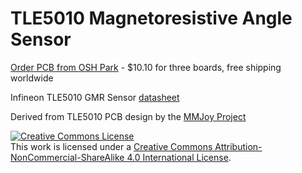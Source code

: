 # TLE5010 Magnetoresistive Angle Sensor 

<a href="https://oshpark.com/shared_projects/dB6LPj8O">Order PCB from OSH Park</a> - $10.10 for three boards, free shipping worldwide</a>

Infineon TLE5010 GMR Sensor <a href="https://www.digchip.com/datasheets/download_datasheet.php?id=2688384&part-number=TLE5010">datasheet</a>

Derived from TLE5010 PCB design by the <a href="github.com/mmjoy">MMJoy Project</a>

<a rel="license" href="http://creativecommons.org/licenses/by-nc-sa/4.0/"><img alt="Creative Commons License" style="border-width:0" src="https://i.creativecommons.org/l/by-nc-sa/4.0/88x31.png" /></a><br />This work is licensed under a <a rel="license" href="http://creativecommons.org/licenses/by-nc-sa/4.0/">Creative Commons Attribution-NonCommercial-ShareAlike 4.0 International License</a>.
